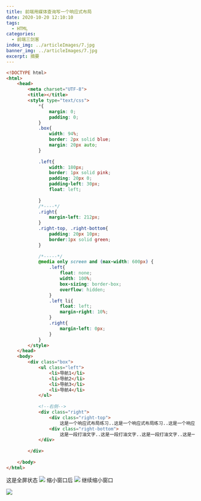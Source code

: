 ```yaml
---
title: 前端用媒体查询写一个响应式布局
date: 2020-10-20 12:10:10
tags:
  - HTML
categories:
  - 前端三剑客
index_img: ../articleImages/7.jpg
banner_img: ../articleImages/7.jpg
excerpt: 摘要
---
```

<meta name="referrer" content="no-referrer"/>

```html
<!DOCTYPE html>
<html>
	<head>
		<meta charset="UTF-8">
		<title></title>
		<style type="text/css">
			*{
				margin: 0;
				padding: 0;
			}
			.box{
				width: 94%;
				border: 2px solid blue;
				margin: 20px auto;
			}
			
			.left{
				width: 180px;
				border: 1px solid pink;
				padding: 20px 0;
				padding-left: 30px;
				float: left;
				
			}
			/*----*/
			.right{
				margin-left: 212px;
			}
			.right-top, .right-bottom{
				padding: 20px 10px;
				border:1px solid green;
			}
			
			/*-----*/
			@media only screen and (max-width: 600px) {
				.left{
					float: none;
					width: 100%;
					box-sizing: border-box;
					overflow: hidden;
				}
				.left li{
					float: left;
					margin-right: 10%;
				}
				.right{
					margin-left: 0px;
				}
			}
		</style>
	</head>
	<body>
		<div class="box">
			<ul class="left">
				<li>导航1</li>
				<li>导航2</li>
				<li>导航3</li>
				<li>导航4</li>
			</ul>
			
			<!--右侧-->
			<div class="right">
				<div class="right-top">
					这是一个响应式布局练习..这是一个响应式布局练习..这是一个响应式布局练习..这是一个响应式布局练习..这是一个响应式布局练习..</div>
				<div class="right-bottom">
					这是一段打油文字..这是一段打油文字..这是一段打油文字..这是一段打油文字..这是一段打油文字..这是一段打油文字..这是一段打油文字..这是一段打油文字..这是一段打油文字..这是一段打油文字..这是一段打油文字..这是一段打油文字..这是一段打油文字..这是一段打油文字..这是一段打油文字..这是一段打油文字..这是一段打油文字..这是一段打油文字..</div>
			</div>
			
		</div>
		
	</body>
</html>

```
这是全屏状态
![](https://img-blog.csdnimg.cn/41f5c7e8a0a04dec8850d24e2d7d9da4.png)
缩小窗口后
![](https://img-blog.csdnimg.cn/4373dd3834b4485688816e5b77132a7c.png)
继续缩小窗口

![](https://img-blog.csdnimg.cn/c87a8dadb23e4fe5ae2141e5f0d7a080.png)
